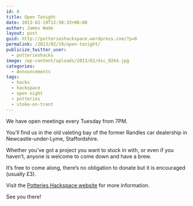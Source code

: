 ```yaml
---
id: 8
title: Open Tonight
date: 2013-02-19T12:50:33+00:00
author: James Wade
layout: post
guid: http://potterieshackspace.wordpress.com/?p=8
permalink: /2013/02/19/open-tonight/
publicize_twitter_user:
  - potterieshacks
image: /wp-content/uploads/2013/02/dsc_0264.jpg
categories:
  - Announcements
tags:
  - hacks
  - hackspace
  - open night
  - potteries
  - stoke-on-trent
---
```

We have open meetings every Tuesday from 7PM.

You’ll find us in the old valeting bay of the former Randles car dealership in Newcastle-under-Lyme, Staffordshire.

Whether you&#8217;ve got a project you want to stuck in with, or even if you haven’t, anyone is welcome to come down and have a brew.

It&#8217;s free to come along, there&#8217;s no obligation to donate but it is encouraged (usually £3).

Visit the [Potteries Hackspace website](http://www.potterieshackspace.org/) for more information.

See you there!